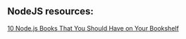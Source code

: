 NodeJS resources:
-----
[10 Node.js Books That You Should Have on Your Bookshelf](https://www.netguru.co/blog/10-nodejs-books)